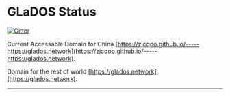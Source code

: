 # GLaDOS Status

[![Gitter](https://badges.gitter.im/glados-talk/community.svg)](https://gitter.im/glados-talk/community?utm_source=badge&utm_medium=badge&utm_campaign=pr-badge)

Current Accessable Domain for China [https://zjcqoo.github.io/-----https://glados.network](https://zjcqoo.github.io/-----https://glados.network).

Domain for the rest of world [https://glados.network](https://glados.network).

--------------------
